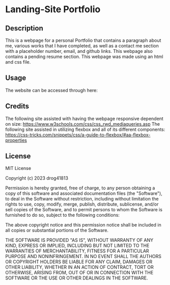 # Landing-Site Portfolio

## Description
This is a webpage for a personal Portfolio that contains a paragraph about me, various works that I have completed, as well as a contact me section with a placeholder number, email, and github links. This webpage also contains a pending resume section. This webpage was made using an html and css file. 

## Usage
The website can be accessed through here:

## Credits
The following site assisted with having the webpage responsive dependent on size: https://www.w3schools.com/css/css_rwd_mediaqueries.asp
The following site assisted in utilizing flexbox and all of its different components: https://css-tricks.com/snippets/css/a-guide-to-flexbox/#aa-flexbox-properties

## License 
MIT License

Copyright (c) 2023 drog41813

Permission is hereby granted, free of charge, to any person obtaining a copy
of this software and associated documentation files (the "Software"), to deal
in the Software without restriction, including without limitation the rights
to use, copy, modify, merge, publish, distribute, sublicense, and/or sell
copies of the Software, and to permit persons to whom the Software is
furnished to do so, subject to the following conditions:

The above copyright notice and this permission notice shall be included in all
copies or substantial portions of the Software.

THE SOFTWARE IS PROVIDED "AS IS", WITHOUT WARRANTY OF ANY KIND, EXPRESS OR
IMPLIED, INCLUDING BUT NOT LIMITED TO THE WARRANTIES OF MERCHANTABILITY,
FITNESS FOR A PARTICULAR PURPOSE AND NONINFRINGEMENT. IN NO EVENT SHALL THE
AUTHORS OR COPYRIGHT HOLDERS BE LIABLE FOR ANY CLAIM, DAMAGES OR OTHER
LIABILITY, WHETHER IN AN ACTION OF CONTRACT, TORT OR OTHERWISE, ARISING FROM,
OUT OF OR IN CONNECTION WITH THE SOFTWARE OR THE USE OR OTHER DEALINGS IN THE
SOFTWARE.
